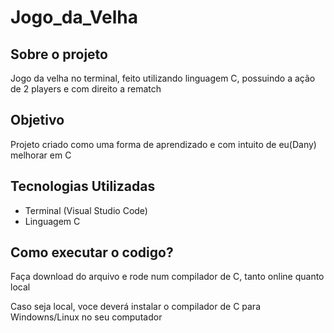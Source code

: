 # Jogo_da_Velha

## Sobre o projeto

Jogo da velha no terminal, feito utilizando linguagem C, possuindo a ação de 2 players e com direito a rematch

## Objetivo

Projeto criado como uma forma de aprendizado e com intuito de eu(Dany) melhorar em C

## Tecnologias Utilizadas

- Terminal (Visual Studio Code)
- Linguagem C

## Como executar o codigo?

Faça download do arquivo e rode num compilador de C, tanto online quanto local

Caso seja local, voce deverá instalar o compilador de C para Windowns/Linux no seu computador


